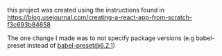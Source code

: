 this project was created using the instructions found in
https://blog.usejournal.com/creating-a-react-app-from-scratch-f3c693b84658

The one change I made was to not specify package versions (e.g babel-preset instead of babel-preset@6.2.1)
